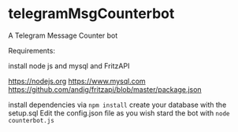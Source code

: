 # telegramMsgCounterbot
A Telegram Message Counter bot

Requirements:

install node js and mysql and FritzAPI

https://nodejs.org
https://www.mysql.com
https://github.com/andig/fritzapi/blob/master/package.json

install dependencies via ```npm install```
create your database with the setup.sql
Edit the config.json file as you wish
stard the bot with ```node counterbot.js```

